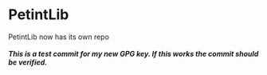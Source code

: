 # PetintLib
PetintLib now has its own repo
<br>
<br>
___This is a test commit for my new GPG key. If this works the commit should be verified.___
